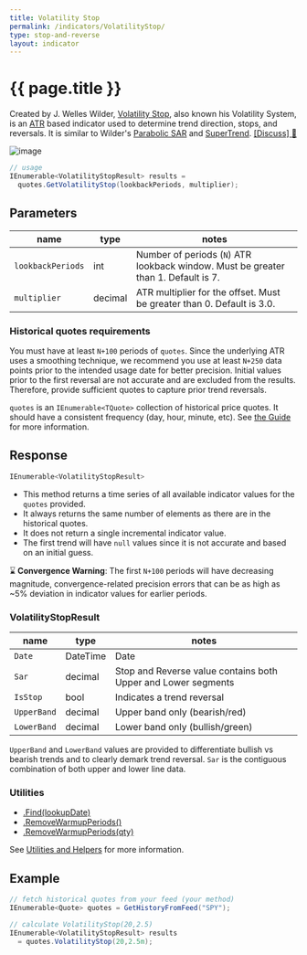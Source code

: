 ```yaml
---
title: Volatility Stop
permalink: /indicators/VolatilityStop/
type: stop-and-reverse
layout: indicator
---
```


# {{ page.title }}

Created by J. Welles Wilder, [Volatility Stop](https://archive.org/details/newconceptsintec00wild), also known his Volatility System, is an [ATR](../Atr/) based indicator used to determine trend direction, stops, and reversals.  It is similar to Wilder's [Parabolic SAR](../ParabolicSar/#content) and [SuperTrend](../SuperTrend/#content).
[[Discuss] :speech_balloon:]({{site.github.repository_url}}/discussions/564 "Community discussion about this indicator")

![image]({{site.charturl}}/VolatilityStop.png)

```csharp
// usage
IEnumerable<VolatilityStopResult> results =
  quotes.GetVolatilityStop(lookbackPeriods, multiplier);  
```

## Parameters

| name | type | notes
| -- |-- |--
| `lookbackPeriods` | int | Number of periods (`N`) ATR lookback window.  Must be greater than 1.  Default is 7.
| `multiplier` | decimal | ATR multiplier for the offset.  Must be greater than 0.  Default is 3.0.

### Historical quotes requirements

You must have at least `N+100` periods of `quotes`.  Since the underlying ATR uses a smoothing technique, we recommend you use at least `N+250` data points prior to the intended usage date for better precision.  Initial values prior to the first reversal are not accurate and are excluded from the results.  Therefore, provide sufficient quotes to capture prior trend reversals.

`quotes` is an `IEnumerable<TQuote>` collection of historical price quotes.  It should have a consistent frequency (day, hour, minute, etc).  See [the Guide]({{site.baseurl}}/guide/#historical-quotes) for more information.

## Response

```csharp
IEnumerable<VolatilityStopResult>
```

- This method returns a time series of all available indicator values for the `quotes` provided.
- It always returns the same number of elements as there are in the historical quotes.
- It does not return a single incremental indicator value.
- The first trend will have `null` values since it is not accurate and based on an initial guess.

:hourglass: **Convergence Warning**: The first `N+100` periods will have decreasing magnitude, convergence-related precision errors that can be as high as ~5% deviation in indicator values for earlier periods.

### VolatilityStopResult

| name | type | notes
| -- |-- |--
| `Date` | DateTime | Date
| `Sar` | decimal | Stop and Reverse value contains both Upper and Lower segments
| `IsStop` | bool | Indicates a trend reversal
| `UpperBand` | decimal | Upper band only (bearish/red)
| `LowerBand` | decimal | Lower band only (bullish/green)

`UpperBand` and `LowerBand` values are provided to differentiate bullish vs bearish trends and to clearly demark trend reversal.  `Sar` is the contiguous combination of both upper and lower line data.

### Utilities

- [.Find(lookupDate)]({{site.baseurl}}/utilities#find-indicator-result-by-date)
- [.RemoveWarmupPeriods()]({{site.baseurl}}/utilities#remove-warmup-periods)
- [.RemoveWarmupPeriods(qty)]({{site.baseurl}}/utilities#remove-warmup-periods)

See [Utilities and Helpers]({{site.baseurl}}/utilities#utilities-for-indicator-results) for more information.

## Example

```csharp
// fetch historical quotes from your feed (your method)
IEnumerable<Quote> quotes = GetHistoryFromFeed("SPY");

// calculate VolatilityStop(20,2.5)
IEnumerable<VolatilityStopResult> results
  = quotes.VolatilityStop(20,2.5m);
```
